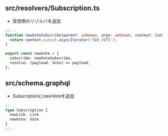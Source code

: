 ## src/resolvers/Subscription.ts

- 受信側のリゾルバを追加

```ts
//...
function newVoteSubscribe(parent: unknown, args: unknown, context: Context) {
  return context.pubsub.asyncIterator('NEW_VOTE');
}

export const newVote = {
  subscribe: newVoteSubscribe,
  resolve: (payload: Vote) => payload,
};
```

## src/schema.graphql

- SubscriptionにnewVoteを追加

```ts
//...
type Subscription {
  newLink: Link
  newVote: Vote
}
//...
```